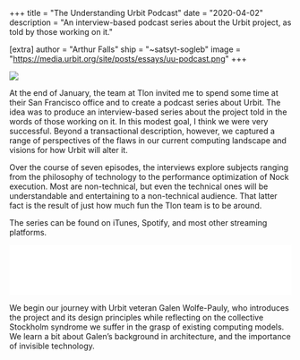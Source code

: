 +++
title = "The Understanding Urbit Podcast"
date = "2020-04-02"
description = "An interview-based podcast series about the Urbit project, as told by those working on it."

[extra]
author = "Arthur Falls"
ship = "~satsyt-sogleb"
image = "https://media.urbit.org/site/posts/essays/uu-podcast.png"
+++

![](https://media.urbit.org/site/posts/essays/uu-podcast.png)

At the end of January, the team at Tlon invited me to spend some time at their San Francisco office and to create a podcast series about Urbit. The idea was to produce an interview-based series about the project told in the words of those working on it. In this modest goal, I think we were very successful. Beyond a transactional description, however, we captured a range of perspectives of the flaws in our current computing landscape and visions for how Urbit will alter it.

Over the course of seven episodes, the interviews explore subjects ranging from the philosophy of technology to the performance optimization of Nock execution. Most are non-technical, but even the technical ones will be understandable and entertaining to a non-technical audience. That latter fact is the result of just how much fun the Tlon team is to be around.

The series can be found on iTunes, Spotify, and most other streaming platforms.

<iframe style="border: none" src="//html5-player.libsyn.com/embed/episode/id/13669184/height/90/theme/custom/thumbnail/yes/direction/backward/render-playlist/no/custom-color/000000/" height="90" width="100%" scrolling="no"  allowfullscreen webkitallowfullscreen mozallowfullscreen oallowfullscreen msallowfullscreen></iframe>

We begin our journey with Urbit veteran Galen Wolfe-Pauly, who introduces the project and its design principles while reflecting on the collective Stockholm syndrome we suffer in the grasp of existing computing models. We learn a bit about Galen’s background in architecture, and the importance of invisible technology.
